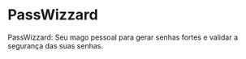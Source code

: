# PassWizzard
PassWizzard: Seu mago pessoal para gerar senhas fortes e validar a segurança das suas senhas.
